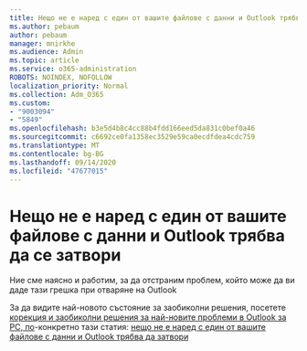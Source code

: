 ```yaml
---
title: Нещо не е наред с един от вашите файлове с данни и Outlook трябва да се затвори
ms.author: pebaum
author: pebaum
manager: mnirkhe
ms.audience: Admin
ms.topic: article
ms.service: o365-administration
ROBOTS: NOINDEX, NOFOLLOW
localization_priority: Normal
ms.collection: Adm_O365
ms.custom:
- "9003094"
- "5849"
ms.openlocfilehash: b3e5d4b8c4cc88b4fdd166eed5da831c0bef0a46
ms.sourcegitcommit: c6692ce0fa1358ec3529e59ca0ecdfdea4cdc759
ms.translationtype: MT
ms.contentlocale: bg-BG
ms.lasthandoff: 09/14/2020
ms.locfileid: "47677015"
---
```

# <a name="something-is-wrong-with-one-of-your-data-files-and-outlook-needs-to-close"></a>Нещо не е наред с един от вашите файлове с данни и Outlook трябва да се затвори

Ние сме наясно и работим, за да отстраним проблем, който може да ви даде тази грешка при отваряне на Outlook

За да видите най-новото състояние за заобиколни решения, посетете  [корекция и заобиколни решения за най-новите проблеми в Outlook за PC, по](https://support.microsoft.com/office/ecf61305-f84f-4e13-bb73-95a214ac1230)-конкретно тази статия: [нещо не е наред с един от вашите файлове с данни и Outlook трябва да затвори](https://support.microsoft.com/office/a3b59934-2446-4f2a-bd25-58f88188b9b2)
